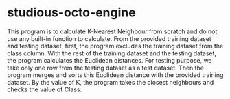 # studious-octo-engine
This program is to calculate K-Nearest Neighbour from scratch and do not use any built-in function to calculate.
From the provided training dataset and testing dataset, first, the program excludes the training dataset from the class column.
With the rest of the training dataset and the testing dataset, the program calculates the Euclidean distances. For testing purpose, we take only one row from the testing dataset as a test dataset. Then the program merges and sorts this Euclidean distance with the provided training dataset. By the value of K, the program takes the closest neighbours and checks the value of Class. 

